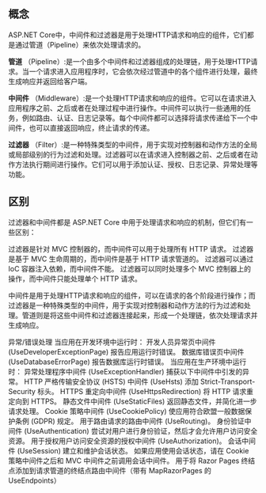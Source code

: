 

## 概念
ASP.NET Core中，中间件和过滤器是用于处理HTTP请求和响应的组件，它们都是通过管道（Pipeline）来依次处理请求的。

**管道** （Pipeline）:是一个由多个中间件和过滤器组成的处理链，用于处理HTTP请求。当一个请求进入应用程序时，它会依次经过管道中的各个组件进行处理，最终生成响应并返回给客户端。

**中间件** （Middleware）:是一个处理HTTP请求和响应的组件。它可以在请求进入应用程序之前、之后或者在处理过程中进行操作。中间件可以执行一些通用的任务，例如路由、认证、日志记录等。每个中间件都可以选择将请求传递给下一个中间件，也可以直接返回响应，终止请求的传递。

**过滤器** （Filter）:是一种特殊类型的中间件，用于实现对控制器和动作方法的全局或局部级别的行为过滤和处理。过滤器可以在请求进入控制器之前、之后或者在动作方法执行期间进行操作。它们可以用于添加认证、授权、日志记录、异常处理等功能。


## 区别
过滤器和中间件都是 ASP.NET Core 中用于处理请求和响应的机制，但它们有一些区别：

过滤器是针对 MVC 控制器的，而中间件可以用于处理所有 HTTP 请求。
过滤器是基于 MVC 生命周期的，而中间件是基于 HTTP 请求管道的。
过滤器可以通过 IoC 容器注入依赖，而中间件不能。
过滤器可以同时处理多个 MVC 控制器上的操作，而中间件只能处理单个 HTTP 请求。

中间件是用于处理HTTP请求和响应的组件，可以在请求的各个阶段进行操作；而过滤器是一种特殊类型的中间件，用于实现对控制器和动作方法的行为过滤和处理。管道则是将这些中间件和过滤器连接起来，形成一个处理链，依次处理请求并生成响应。




异常/错误处理
当应用在开发环境中运行时：
开发人员异常页中间件 (UseDeveloperExceptionPage) 报告应用运行时错误。
数据库错误页中间件 (UseDatabaseErrorPage) 报告数据库运行时错误。
当应用在生产环境中运行时：
异常处理程序中间件 (UseExceptionHandler) 捕获以下中间件中引发的异常。
HTTP 严格传输安全协议 (HSTS) 中间件 (UseHsts) 添加 Strict-Transport-Security 标头。
HTTPS 重定向中间件 (UseHttpsRedirection) 将 HTTP 请求重定向到 HTTPS。
静态文件中间件 (UseStaticFiles) 返回静态文件，并简化进一步请求处理。
Cookie 策略中间件 (UseCookiePolicy) 使应用符合欧盟一般数据保护条例 (GDPR) 规定。
用于路由请求的路由中间件 (UseRouting)。
身份验证中间件 (UseAuthentication) 尝试对用户进行身份验证，然后才会允许用户访问安全资源。
用于授权用户访问安全资源的授权中间件 (UseAuthorization)。
会话中间件 (UseSession) 建立和维护会话状态。 如果应用使用会话状态，请在 Cookie 策略中间件之后和 MVC 中间件之前调用会话中间件。
用于将 Razor Pages 终结点添加到请求管道的终结点路由中间件（带有 MapRazorPages 的 UseEndpoints）